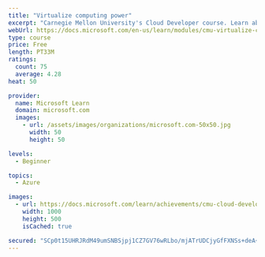 ```yaml
---
title: "Virtualize computing power"
excerpt: "Carnegie Mellon University's Cloud Developer course. Learn about how computing power is virtualized using virtual CPUs. Covers different types of CPU virtualization."
webUrl: https://docs.microsoft.com/en-us/learn/modules/cmu-virtualize-computing-power/
type: course
price: Free
length: PT33M
ratings:
  count: 75
  average: 4.28
heat: 50

provider:
  name: Microsoft Learn
  domain: microsoft.com
  images:
    - url: /assets/images/organizations/microsoft.com-50x50.jpg
      width: 50
      height: 50

levels:
  - Beginner

topics:
  - Azure

images:
  - url: https://docs.microsoft.com/learn/achievements/cmu-cloud-developer/virtualize-computing-power-social.png
    width: 1000
    height: 500
    isCached: true

secured: "SCp0t15UHRJRdM49umSNBSjpj1CZ7GV76wRLbo/mjATrUDCjyGfFXNSs+deA+J4xc1tWKdhbbwH/GdMVrI3ByxGiV1rR7rDtHZziUhF35erv7TaTbbacuw69oHyOUhpyq7Z6ZvCK+P2ohUu0T5aFXjfEMAaJ8C3Pn1onFUFQekpKY/sRmGOal3oM3/aGCYGhgW7LqeGMEbSDV/P1LKgT0YbKAD6CcvoPfh1+F4LRyqUX+99HY5XORn/skKnzBotnb2qf6bu3lflCamWdn8EIIVXEsXBfZQZWXqKVHmpGhcMgTjhRFeS+s/+9RVmF+6+B755yLnZI4Ii5DEo6ePjA0EzE+a4wMPb3XafHHgMJtiLl31LoYM4ZEiqqDsLYyuw8u+wryRxjZgtM9YH+jmdtuBdiB0JEYcEMhnxyCAgVWOM=;jjuipYVn8mjx33xtlzQA/g=="
---
```


